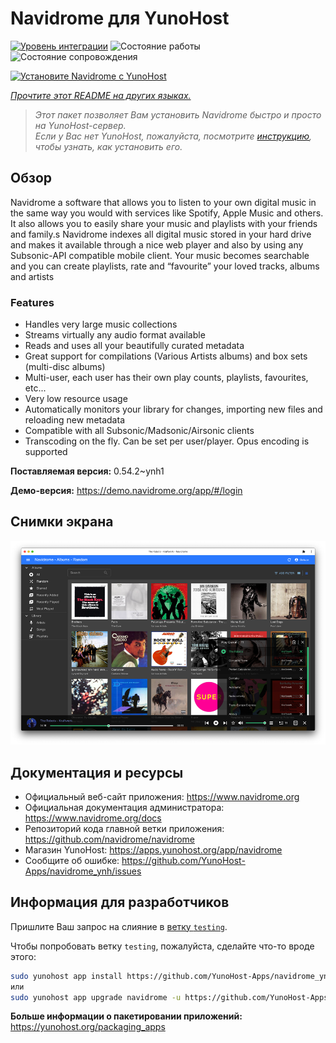 <!--
Важно: этот README был автоматически сгенерирован <https://github.com/YunoHost/apps/tree/master/tools/readme_generator>
Он НЕ ДОЛЖЕН редактироваться вручную.
-->

# Navidrome для YunoHost

[![Уровень интеграции](https://apps.yunohost.org/badge/integration/navidrome)](https://ci-apps.yunohost.org/ci/apps/navidrome/)
![Состояние работы](https://apps.yunohost.org/badge/state/navidrome)
![Состояние сопровождения](https://apps.yunohost.org/badge/maintained/navidrome)

[![Установите Navidrome с YunoHost](https://install-app.yunohost.org/install-with-yunohost.svg)](https://install-app.yunohost.org/?app=navidrome)

*[Прочтите этот README на других языках.](./ALL_README.md)*

> *Этот пакет позволяет Вам установить Navidrome быстро и просто на YunoHost-сервер.*  
> *Если у Вас нет YunoHost, пожалуйста, посмотрите [инструкцию](https://yunohost.org/install), чтобы узнать, как установить его.*

## Обзор

Navidrome a software that allows you to listen to your own digital music in the same way you would with services like Spotify, Apple Music and others. It also allows you to easily share your music and playlists with your friends and family.s
Navidrome indexes all digital music stored in your hard drive and makes it available through a nice web player and also by using any Subsonic-API compatible mobile client. Your music becomes searchable and you can create playlists, rate and “favourite” your loved tracks, albums and artists

### Features

- Handles very large music collections
- Streams virtually any audio format available
- Reads and uses all your beautifully curated metadata
- Great support for compilations (Various Artists albums) and box sets (multi-disc albums)
- Multi-user, each user has their own play counts, playlists, favourites, etc...
- Very low resource usage
- Automatically monitors your library for changes, importing new files and reloading new metadata
- Compatible with all Subsonic/Madsonic/Airsonic clients
- Transcoding on the fly. Can be set per user/player. Opus encoding is supported


**Поставляемая версия:** 0.54.2~ynh1

**Демо-версия:** <https://demo.navidrome.org/app/#/login>

## Снимки экрана

![Снимок экрана Navidrome](./doc/screenshots/ss-desktop-player.png)

## Документация и ресурсы

- Официальный веб-сайт приложения: <https://www.navidrome.org>
- Официальная документация администратора: <https://www.navidrome.org/docs>
- Репозиторий кода главной ветки приложения: <https://github.com/navidrome/navidrome>
- Магазин YunoHost: <https://apps.yunohost.org/app/navidrome>
- Сообщите об ошибке: <https://github.com/YunoHost-Apps/navidrome_ynh/issues>

## Информация для разработчиков

Пришлите Ваш запрос на слияние в [ветку `testing`](https://github.com/YunoHost-Apps/navidrome_ynh/tree/testing).

Чтобы попробовать ветку `testing`, пожалуйста, сделайте что-то вроде этого:

```bash
sudo yunohost app install https://github.com/YunoHost-Apps/navidrome_ynh/tree/testing --debug
или
sudo yunohost app upgrade navidrome -u https://github.com/YunoHost-Apps/navidrome_ynh/tree/testing --debug
```

**Больше информации о пакетировании приложений:** <https://yunohost.org/packaging_apps>
